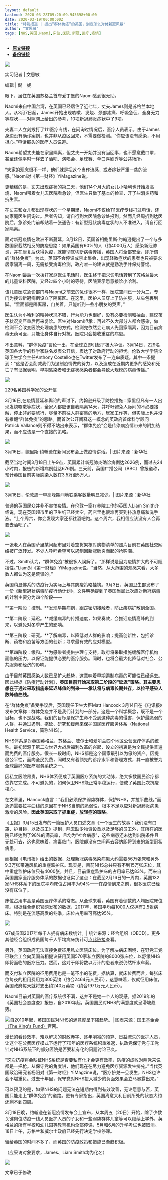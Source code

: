 ```yaml
---
layout: default
Lastmod: 2020-03-28T09:20:09.945698+00:00
date: 2020-03-19T00:00:00Z
title: "特别报道 | 提出“群体免疫”的英国，到底怎么对付新冠风暴"
author: "文思敏"
tags: [NHS,英国,Naomi,床位,医院,新冠,医疗,疫情]
---
```


* [**原文链接**](https://mp.weixin.qq.com/s/OIe4SGCbXxaC-QW1AzwqnA)
* [**备份链接**](http://archive.vn/wip/qv2LS)


[![](/images/post/a751a6af28a2d622d7d6bf72488b9972.jpg)](https://shop19352178.m.youzan.com/wscgoods/detail/2olfn6ekgo1be?banner_id=f.48137391%7Egoods.8%7E1%7EyYTSsaSU&components_style_layout=1&reft=1521710835499_1582463392881&spm=g404120766_f.48137391&sf=wx_sm&form=singlemessage)

实习记者 | 文思敏

编辑 | 倪    妮

眼下，居住在英国苏格兰首府爱丁堡的Naomi感到很无助。

Naomi来自中国台湾，在英国已经居住了近七年，丈夫James则是苏格兰本地人。从3月7日起，James开始出现咳嗽、发烧、颈部疼痛、呼吸急促、全身无力等症状——对照网上给出的参考，10项新冠肺炎症状中了9项。

夫妻二人立刻拨打了111医疗专线，在问询过情况后，医疗人员表示，由于James身边没有确诊案例，也并非从疫区回来，不需要做检测。“你应该没有感染，不用担心。”电话那头的医疗人员说道。

Naomi希望丈夫能在家里隔离，但丈夫一开始并没有当回事，也不愿意戴口罩，甚至还像平时一样去了酒吧、演唱会、足球赛、单口喜剧秀等公共场所。

“大家的观念很不一样，他们就是把这个当作流感，或者症状严重一些的流感。”Naomi对《第一财经》YiMagazine说。

更糟糕的是，丈夫出现症状的第二天，他们14个月大的女儿小哈利也开始发高烧，Naomi带着女儿去医院看急诊，但医生只做了基本的检查，开了些消炎药和抗生素。

在丈夫和女儿都出现症状的一个星期里，Naomi不仅给111医疗专线打过电话，还向家庭医生问询过。后者告知，请自行到大医院急诊处报到。然而几经周折到达医院后，急诊处门前却贴着一张通告：有新型冠状病毒症状的人不准进入，请自行回家隔离。

面对新冠疫情在欧洲不断蔓延，3月12日，英国首相鲍里斯·约翰逊提出了一个与多数国家截然相反的防疫思路：如果英国有60%的人（约4000万人）感染新冠肺炎，并在康复后获得免疫，就能彻底切断病毒传播，英国人将全部安全，即所谓的“群体免疫”。为此，英国不会停课或禁止集会，出现轻微症状的患者也只被要求居家隔离一周，无需接受病毒检测，政府唯一的建议就是勤洗手并保持警惕。

  

在Naomi最后一次拨打家庭医生电话时，医生终于把求诊电话转到了苏格兰最大的儿童专科医院，又经过四个小时的等待，医院表示愿意接诊小哈利。

该儿童医院急诊部门与Naomi之前去的急诊很不一样，医院空间已一分为二，专门为接诊新冠病例设立了隔离区。在这里，医护人员穿上了防护服，从头包裹到脚。“里面都是隔离房，门关着，只能听到一些小朋友的哭声。”

医生认为小哈利的精神状况不错，行为能力也很好，没有必要检测和抽血，建议孩子状况变严重后再来复诊。医生对Naomi坦承：再过不久大部分人都会感染，做检测不会改变医院处理病患的方式，检测完依然会让病人先回家隔离，因为目前病毒无药可医，只能让身体自行对抗，医院只会接收重症的病患。

不出意料，“群体免疫”言论一出，在全球立即引起了极大争议。3月14日，229名英国各大学的科学家联名发表公开信，表达了对政府行动的担忧。伦敦大学学院全球卫生学会主任Anthony Costello也在Twitter发布了一连串质疑。其中一条提到：“这是否会削减我们为遏制疫情做的努力，以及造成在近期内更多的感染和死亡？有证据表明，早期感染者和无症状感染者都会导致大规模的病毒传播。”

![](/images/post/638e074330cb987dc8898a8ff27258b2.jpg)

229名英国科学家的公开信

  

3月16日,在疫情蔓延和舆论的声讨下，约翰逊升级了防控措施：家里但凡有一人出现发烧咳嗽等症状，全家人都应该自我隔离14天，并呼吁避免人际间的不必要接触，停止非必要旅行，尽量不前往人群密集的地方，居家工作等，但实际上也并没有推翻“群体免疫”的思路。而首次公开阐释这一概念的英政府首席科学顾问Patrick Vallance则不得不站出来表示，“群体免疫”会是传染病疫情带来的附加结果，而不应该是一个直接的策略。

  

![](/images/post/b851e3bf076b2b470de262f80eb111c7.jpg)

3月16日，鲍里斯·约翰逊在新闻发布会上做疫情讲话。| 图片来源：新华社

截至当地时间3月18日上午9点，英国累计新冠肺炎确诊病例达2626例，而过去24小时内，报告的新增病例就达676例。三天前，英国广播公司（BBC）曾报道称，预计英国目前实际感染人数在3.5万至5万人。

  

![](/images/post/1f33276c79bb287e30dcc7eacb6319ec.jpg)

3月16日，伦敦周一早高峰期间地铁乘客数量明显减少。| 图片来源：新华社  

  

普通的英国民众并非不害怕疫情。在伦敦一家疗养院工作的英国人Liam Smith介绍说，现在英国超市里的卫生纸已经卖空，药店里也很难再买到扑热息痛和洗手液。“上个周六，你会发现大家还都往酒吧跑。这个周六，我相信应该没有人会再要去酒吧了。”

  

![](/images/post/450e7018684fd4936597decacf32a61a.jpg)

一张老人在英国萨里某间超市里对着空货架核对购物清单的照片目前在英国社交网络被广泛转发。不少人呼吁希望可以遏制因新冠肺炎而起的抢购潮。

  

不过，Smith认为，“群体免疫”被很多人误解了。“那样说是因为疫情扩大的不可阻挡性。”Liam对《第一财经》YiMagazine说，“当然，从大范围的观感来看，大多数人都认为这是荒谬的。”

  

英国稍显佛系的防疫行为实际上与其防疫策略挂钩。3月3日，英国卫生部发布了一份《新型冠状病毒防疫行动计划》，文件明确提到了英国当局此次应对新冠病毒的计划主要分为四个阶段——

  

**第一阶段：控制。**发现早期病例，跟踪密切接触者，防止疾病扩散到全国。

**第二阶段：延迟。**减缓病毒的传播速度，如果奏效，会推迟疫情高峰的到来，以避免对冬季产生的影响。

**第三阶段：研究。**了解病毒，以降低对人群的影响；提高创新性，包括诊断、药物和疫苗等方面的创新；寻求最有效的应对模型。

**第四阶段：缓和。**为感染者提供护理与支持，政府将采取措施缓解医疗机构面临的压力，以保证能提供必要的医疗服务。同时，也将会最大化降低对社会、公共服务和经济的影响。

  

由于目前英国感染人数已呈扩大趋势，这意味着早期遏制病毒的可能性已经远去。因此根据《防疫行动计划》，**英国目前开始采取第二阶段的“延迟”策略。其主要思想在于通过采取措施来延迟峰值的到来——承认将与病毒长期共存，以拉平感染人数峰值曲线。**

  

在“群体免疫”备受争议后，英国现任卫生大臣Matt Hancock 3月14日在《电讯报》发布文章称：群体免疫并不是我们计划的一部分。这是一个科学概念，既不是一个目标，也不是战略。我们的目标是保护生命不受到这种病毒的侵害，保护最脆弱的人群，并通过遏制、拖延、研究和缓解来保护国民医疗服务体系（National Health Service，简称NHS）。

  

NHS体系是对英国英格兰、苏格兰、威尔士和爱尔兰四个地区公营医疗体系的统称。最初起源于第二次世界大战后福利改革的兴起，设立的初衷是为全民提供普遍而免费的医疗服务。很长一段时间，NHS都是这个国家最引以为傲的资产。因提倡公平性，面向全民免费，同时又有着领先的诊疗水平和管理方式，其一直被誉为全球最好的医疗服务系统之一。

  

因私立医院昂贵，NHS体系便成了英国医疗系统的大动脉，绝大多数国民诊疗都依靠它完成。不可避免的，如何保卫NHS能正常平稳运行，便成了英国此次抗疫核心。

  

在文章里，Hancock直言：“我们必须保护弱势群体，保护NHS，并拉平曲线。”而急迫需要拉平曲线的原因在于NHS当前的脆弱性，根本不足以应对新冠肺炎病患激增的风险。**因此英国采取了抓重症，放轻症的策略。**

  

《卫报》3月15日发布的一篇医护人员口述文章《一个医生的故事：我们没有口罩、护目镜，以及员工》提到，除去缺少物资设备以及足够的员工外，其所在的医院已经达到了98%的满员率，且均为“社会病患”，这些病患还未达到出院条件且无处可去，这也意味着，病毒临门，医院却没有空间再去容纳即将到来的新型冠状病患。

  

而根据《电讯报》给出的数据，处理新冠病毒感染病患大约需要56万张床和另外9.3万张带通风机的重症监护床。现实是，目前NHS总共只有不到15万张床位，其中重症监护床位只有4000张，并且，目前重症监护床的占用率已达83%。而来自英国国家医疗服务体系的数据也证实了这点：在截至2月16日的一周内，英国132家NHS体系下的医院平均床位占用率为94%——在疫情到来之前，很多医院已经没有床位了。

  

床位占用率高是英国医疗体系的常态。从全球来看，英国有着倒数的人均医院床位率。根据经合组织官网发布的数据，2017年，英国平均每1000人仅拥有2.5张病床。特别是在流感高发的冬季，床位占用率可高达95%。

  

![](/images/post/8acfa863b26bff23197c5dc7ea267809.jpg)

G7成员国2017年每千人拥有病床数统计。| 统计来源：经合组织（OECD）。更多其他经合组织成员国每千人平均病床统计可[点此链接](https://data.oecd.org/healtheqt/hospital-beds.htm)查看。

  

另外，英国政府无法直接免费征用私立医院床位。为了解决病床困境，在野党工党已联合工会向英国首相提议征用英国570家私立医院的8000张床位，以舒缓NHS即将面临的医疗压力。然而，这对于即将数以万计的患者来说仍然杯水车薪。

  

而支付私立医院的征用费用也是一笔不小的花费，据估算，就床位费而言，每张床位每夜的租用费用为300英镑（约合2464元人民币），这意味着，仅就征用床位，英国政府每天就将支出约240万英镑（约合1971万元人民币）。

  

Naomi目前对英国的医疗系统很不满，这并不是她一个人的观感。据2019年的《英国社会态度查》报告，自2010年起，英国国民对NHS的满意度就呈滑坡趋势。

  

![](/images/post/80192869f3b6ef105160e6746175eab2.jpg)自2010年起，英国国民对NHS的满意度呈下降趋势。| 图表来源：[国王基金会（The King's Fund）](https://www.kingsfund.org.uk/publications/public-satisfaction-nhs-social-care-2018)官网。

  

漫长的看诊效率、难以解决的财政赤字、逐年削减的预算、日益流失的医护人员，让这个在公费医疗模式下运行了70年的医疗系统积重难返，执政党保守党与工党针对NHS系统下的部分医院是否要私有化的问题讨论已久。

  

“这次抗疫将会映证NHS系统是否要私有化才会更有效率，防疫的成败对两党来说都是一把枪。从保守党的角度讲，他们现在在尽力避免医疗资源发生挤兑。”当代英国政治研究者杨阳对《第一财经》YiMagzine说，“医疗挤兑一旦发生，NHS也许会不堪重负。过去十年里，保守党对NHS投入减少的负面效果会立马暴露出来。”

  

可以预见的是，如果NHS的问题无法在短期内得到有效改善，无论愿意与否，英国只能走上“群体免疫”的道路。更有专家指出，英国离意大利目前所处的状态大约还剩不到四周。

  

3月18日晚，约翰逊在新冠疫情发布会上宣布，从本周五（20日）开始，除了少数关键岗位防疫一线人员医护人员的子女和一些弱势群体儿童等可以继续上学外，英格兰的所有学校和幼儿园等教育机构全部停课，5月和6月的升学考试也被取消。18日上午，苏格兰和威尔士政府已经先行决定学校停课。

  

留给英国的时间不多了，而英国的防疫政策和措施已渐趋积极。

  

（应采访对象要求，James、Liam Smith均为化名）

![](/images/post/d56a49e1e0fdfffae89c7c3e14303e61.jpg)

文章已于修改

